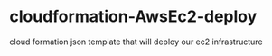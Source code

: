 # cloudformation-AwsEc2-deploy
cloud formation json template that will deploy our ec2 infrastructure

